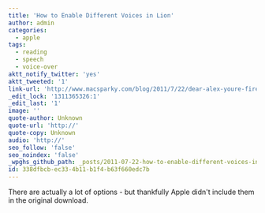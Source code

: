```yaml
---
title: 'How to Enable Different Voices in Lion'
author: admin
categories:
  - apple
tags:
  - reading
  - speech
  - voice-over
aktt_notify_twitter: 'yes'
aktt_tweeted: '1'
link-url: 'http://www.macsparky.com/blog/2011/7/22/dear-alex-youre-fired.html'
_edit_lock: '1311365326:1'
_edit_last: '1'
image: ''
quote-author: Unknown
quote-url: 'http://'
quote-copy: Unknown
audio: 'http://'
seo_follow: 'false'
seo_noindex: 'false'
_wpghs_github_path: _posts/2011-07-22-how-to-enable-different-voices-in-lion.md
id: 338dfbcb-ec33-4b11-b1f4-b63f660edc7b
---
```

<p>There are actually a lot of options - but thankfully Apple didn't include them in the original download.</p>
